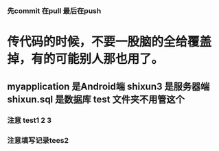 ### 先commit 在pull 最后在push
# 传代码的时候，不要一股脑的全给覆盖掉，有的可能别人那也用了。
## myapplication  是Android端   shixun3   是服务器端   shixun.sql 是数据库     test 文件夹不用管这个


### 注意  test1 2 3


### 注意填写记录tees2





